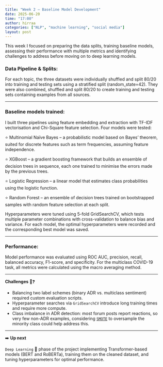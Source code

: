```yaml
---
title: "Week 2 – Baseline Model Development"
date: 2025-06-20
time: "17:00"
author: hirraa
categories: ["NLP", "machine learning", "social media"]
layout: post 
---
```


This week I focused on preparing the data splits, training baseline models, assessing their performance with multiple metrics and identifying challenges to address before moving on to deep learning models.

### Data Pipeline & Splits:

For each topic, the three datasets were individually shuffled and split 80/20 into training and testing sets using a stratified split (random_state=42). They were also combined, shuffled and split 80/20 to create training and testing sets containing examples from all sources.

---


### Baseline models trained:

I built three pipelines using feature embedding and extraction with TF-IDF vectorisation and Chi-Square feature selection. Four models were tested:

⭐  Multinomial Naïve Bayes – a probabilistic model based on Bayes’ theorem, suited for discrete features such as term frequencies, assuming feature independence.

⭐  XGBoost – a gradient boosting framework that builds an ensemble of decision trees in sequence, each one trained to minimise the errors made by the previous trees.

⭐  Logistic Regression – a linear model that estimates class probabilities using the logistic function.

⭐  Random Forest – an ensemble of decision trees trained on bootstrapped samples with random feature selection at each split.

Hyperparameters were tuned using 5-fold GridSearchCV, which tests multiple parameter combinations with cross-validation to balance bias and variance. For each model, the optimal hyperparameters were recorded and the corresponding best model was saved. 

---

### Performance: 

Model performance was evaluated using ROC AUC, precision, recall, balanced accuracy, F1-score, and specificity. For the multiclass COVID-19 task, all metrics were calculated using the macro averaging method.

---


**Challenges** 🤔❓
- Balancing two label schemes (binary ADR vs. multiclass sentiment) required custom evaluation scripts.  
- Hyperparameter searches via `GridSearchCV` introduce long training times and require more compute.
 - Class imbalance in ADR detection: most forum posts report reactions, so very few non-ADR examples, considering [`SMOTE`](https://imbalanced-learn.org/stable/references/generated/imblearn.over_sampling.SMOTE.html)  to oversample the minority class could help address this.
---

➡️ **Up next**

`Deep Learning` 🧠 phase of the project implementing Transformer-based models (BERT and RoBERTa), training them on the cleaned dataset, and tuning hyperparameters for optimal performance.
